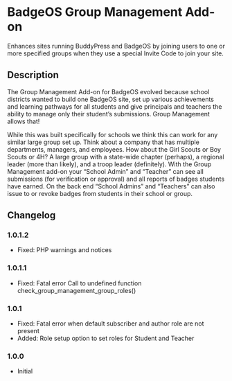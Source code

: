 # BadgeOS Group Management Add-on
Enhances sites running BuddyPress and BadgeOS by joining users to one or more specified groups when they use a special Invite Code to join your site.

## Description
The Group Management Add-on for BadgeOS evolved because school districts wanted to build one BadgeOS site, set up various achievements and learning pathways for all students
and give principals and teachers the ability to manage only their student’s submissions. Group Management allows that!

While this was built specifically for schools we think this can work for any similar large group set up. Think about a company that has multiple departments, managers, and employees.
How about the Girl Scouts or Boy Scouts or 4H? A large group with a state-wide chapter (perhaps), a regional leader (more than likely), and a troop leader (definitely).
With the Group Management add-on your “School Admin” and “Teacher” can see all submissions (for verification or approval) and all reports of badges students have earned.
On the back end “School Admins” and “Teachers” can also issue to or revoke badges from students in their school or group.

## Changelog

### 1.0.1.2
- Fixed: PHP warnings and notices

### 1.0.1.1
- Fixed: Fatal error Call to undefined function check_group_management_group_roles()

### 1.0.1
- Fixed: Fatal error when default subscriber and author role are not present
- Added: Role setup option to set roles for Student and Teacher

### 1.0.0
- Initial
